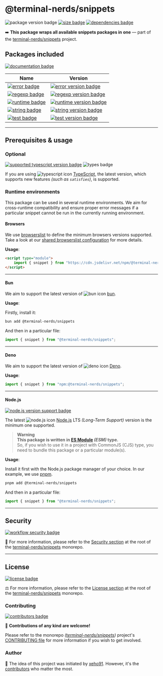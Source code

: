 # @terminal-nerds/snippets

![package version badge]
[![size badge]][size url]
[![dependencies badge]][dependencies url]

➡️ **This package wraps all available snippets packages in one** — part of the [terminal-nerds/snippets] project.

[terminal-nerds/snippets]: https://github.com/terminal-nerds/snippets
[package version badge]: https://img.shields.io/npm/v/@terminal-nerds/snippets/latest?style=for-the-badge&logo=npm
[dependencies badge]: https://img.shields.io/librariesio/release/npm/@terminal-nerds/snippets?style=for-the-badge
[dependencies url]: https://libraries.io/npm/@terminal-nerds%2snippets
[size badge]: https://img.shields.io/bundlephobia/minzip/@terminal-nerds/snippets?style=for-the-badge&label=size
[size url]: https://packagephobia.com/result?p=@terminal-nerds/snippets

## Packages included

[![documentation badge]][documentation url]

[documentation badge]: https://img.shields.io/static/v1?color=informational&style=for-the-badge&label=documentation&message=jsdocs.io
[documentation url]: https://jsdocs.io/package/@terminal-nerds/snippets

| Name                        | Version                                      |
| --------------------------- | -------------------------------------------- |
| [![error badge]][error]     | [![error version badge]][error npm page]     |
| [![regexp badge]][regexp]   | [![regexp version badge]][regexp npm page]   |
| [![runtime badge]][runtime] | [![runtime version badge]][runtime npm page] |
| [![string badge]][string]   | [![string version badge]][string npm page]   |
| [![test badge]][test]       | [![test version badge]][test npm page]       |

<!-- prettier-ignore-start -->
<!-- PACKAGES LINKS -->
[error]: https://github.com/terminal-nerds/snippets/blob/main/packages/error/README.md
[error badge]: https://img.shields.io/static/v1?label=%40terminal-nerds&message=snippets-error&style=flat-square&color=informational
[error version badge]: https://img.shields.io/npm/v/@terminal-nerds/snippets-error/latest?style=flat-square&logo=npm
[error npm page]: https://www.npmjs.com/package/@terminal-nerds/snippets-error

[regexp]: https://github.com/terminal-nerds/snippets/blob/main/packages/regexp/README.md
[regexp badge]: https://img.shields.io/static/v1?label=%40terminal-nerds&message=snippets-regexp&style=flat-square&color=informational
[regexp version badge]: https://img.shields.io/npm/v/@terminal-nerds/snippets-regexp/latest?style=flat-square&logo=npm
[regexp npm page]: https://www.npmjs.com/package/@terminal-nerds/snippets-regexp

[runtime]: https://github.com/terminal-nerds/snippets/blob/main/packages/runtime/README.md
[runtime badge]: https://img.shields.io/static/v1?label=%40terminal-nerds&message=snippets-runtime&style=flat-square&color=informational
[runtime version badge]: https://img.shields.io/npm/v/@terminal-nerds/snippets-runtime/latest?style=flat-square&logo=npm
[runtime npm page]: https://www.npmjs.com/package/@terminal-nerds/snippets-runtime

[string]: https://github.com/terminal-nerds/snippets/blob/main/packages/string/README.md
[string badge]: https://img.shields.io/static/v1?label=%40terminal-nerds&message=snippets-string&style=flat-square&color=informational
[string version badge]: https://img.shields.io/npm/v/@terminal-nerds/snippets-string/latest?style=flat-square&logo=npm
[string npm page]: https://www.npmjs.com/package/@terminal-nerds/snippets-string

[test]: https://github.com/terminal-nerds/snippets/blob/main/packages/test/README.md
[test badge]: https://img.shields.io/static/v1?label=%40terminal-nerds&message=snippets-test&style=flat-square&color=informational
[test version badge]: https://img.shields.io/npm/v/@terminal-nerds/snippets-test/latest?style=flat-square&logo=npm
[test npm page]: https://www.npmjs.com/package/@terminal-nerds/snippets-test
<!-- prettier-ignore-end -->

---

## Prerequisites & usage

### Optional

[![supported typescript version badge]][typescript]
![types badge]

[typescript]: https://typescriptlang.org/
[typescript icon]: https://api.iconify.design/logos/typescript-icon.svg
[supported typescript version badge]: https://img.shields.io/github/package-json/dependency-version/terminal-nerds/snippets/peer/typescript?filename=packages%2Ftypescript%2Fpackage.json&logo=typescript&style=for-the-badge&label=typescript
[types badge]: https://img.shields.io/npm/types/@terminal-nerds/snippets-function?style=for-the-badge&logo=typescript

If you are using ![typescript icon] [TypeScript],
the latest version, which supports new features _(such as `satisfies`)_, is supported.

### Runtime environments

This package can be used in several runtime environments.
We aim for cross-runtime compatibility and ensure proper error messages
if a particular snippet cannot be run in the currently running environment.

#### Browsers

We use [browserslist] to define the minimum browsers versions supported.\
Take a look at our [shared browserslist configuration] for more details.

[browserslist]: https://github.com/browserslist/browserslist
[shared browserslist configuration]: https://github.com/terminal-nerds/configs/blob/main/packages/browserslist/source/browsers.ts

**Usage**:

```html
<script type="module">
	import { snippet } from "https://cdn.jsdelivr.net/npm/@terminal-nerds/snippets";
</script>
```

---

#### Bun

We aim to support the latest version of ![bun icon] [bun].

**Usage**:

Firstly, install it:

```sh
bun add @terminal-nerds/snippets
```

And then in a particular file:

```js
import { snippet } from "@terminal-nerds/snippets";
```

[bun]: https://bun.sh/
[bun icon]: https://api.iconify.design/logos/bun.svg

---

#### Deno

We aim to support the latest version of ![deno icon] [Deno].

**Usage**:

```ts
import { snippet } from "npm:@terminal-nerds/snippets";
```

[deno]: https://deno.land/
[deno icon]: https://api.iconify.design/logos/deno.svg

---

#### Node.js

[![node.js version support badge]][node.js]

The latest ![node.js icon] [Node.js] LTS _(Long-Term Support)_ version is the minimum one supported.

> **Warning**\
> **This package is written in [ES Module] _(ESM)_ type.**\
> So, if you wish to use it in a project with CommonJS (CJS) type, you need to bundle this package or a particular module(s).

**Usage**:

Install it first with the Node.js package manager of your choice. In our example, we use [pnpm].

```sh
pnpm add @terminal-nerds/snippets
```

And then in a particular file:

```js
import { snippet } from "@terminal-nerds/snippets";
```

[ES Module]: https://www.freecodecamp.org/news/javascript-es-modules-and-module-bundlers
[pnpm]: https://pnpm.io
[node.js]: https://nodejs.org/en/
[node.js icon]: https://api.iconify.design/logos/nodejs-icon.svg
[node.js version support badge]: https://img.shields.io/node/v-lts/@terminal-nerds/snippets?style=for-the-badge&logo=nodedotjs

---

## Security

[![workflow security badge]][security policy]

🔐 For more information, please refer to the [Security section] at the root of
the [terminal-nerds/snippets] monorepo.

[workflow security badge]: https://img.shields.io/github/actions/workflow/status/terminal-nerds/snippets/maintenance.yml?label=Security&logo=github&style=for-the-badge&branch=main
[security section]: https://github.com/terminal-nerds/snippets#security
[security policy]: https://github.com/terminal-nerds/snippets/security/policy

---

## License

[![license badge]][license]

⚖️ For more information, please refer to the [License section] at the root of the [terminal-nerds/snippets] monorepo.

[license]: https://github.com/terminal-nerds/snippets/blob/main/LICENSE.md
[license badge]: https://img.shields.io/github/license/terminal-nerds/snippets?style=for-the-badge
[license section]: https://github.com/terminal-nerds/snippets#License

### Contributing

[![contributors badge]][contributors url]

🤝 **Contributions of any kind are welcome!**

Please refer to the monorepo _([terminal-nerds/snippets])_ project's [CONTRIBUTING file] for more information
if you wish to get involved.

[contributing file]: https://github.com/terminal-nerds/snippets/blob/main/.github/CONTRIBUTING.md
[contributors badge]: https://img.shields.io/github/contributors/terminal-nerds/snippets?style=for-the-badge
[contributors url]: https://github.com/terminal-nerds/snippets#contributors

### Author

🎉 The idea of this project was initiated by [xeho91]. However, it's the [contributors] who matter the most.

[contributors]: https://github.com/terminal-nerds/snippets/blob/main/README.md#project-contributors
[xeho91]: https://github.com/xeho91
